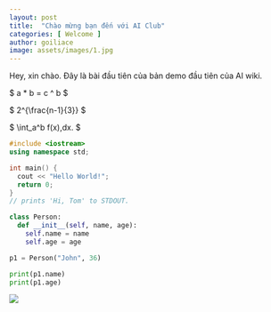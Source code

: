 ```yaml
---
layout: post
title:  "Chào mừng bạn đến với AI Club"
categories: [ Welcome ]
author: goiliace
image: assets/images/1.jpg
---
```

Hey, xin chào. Đây là bài đầu tiên của bản demo đầu tiên của AI wiki.

$ a \* b = c ^ b $

$ 2^{\frac{n-1}{3}} $

$ \int_a^b f(x)\,dx. $

```cpp
#include <iostream>
using namespace std;

int main() {
  cout << "Hello World!";
  return 0;
}
// prints 'Hi, Tom' to STDOUT.
```

```python
class Person:
  def __init__(self, name, age):
    self.name = name
    self.age = age

p1 = Person("John", 36)

print(p1.name)
print(p1.age)
```
<img src = '{{ site.url }}/assets/images/banners/banner.png'>
